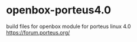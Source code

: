 # openbox-porteus4.0
build files for openbox module for porteus linux 4.0
https://forum.porteus.org/
